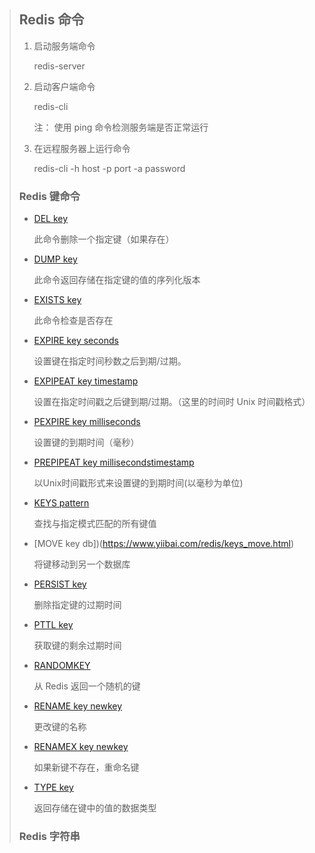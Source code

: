 > ## Redis 命令
>
> 1. 启动服务端命令
>
>     redis-server
>
> 2.  启动客户端命令
>
>     redis-cli
>
>     注： 使用 ping 命令检测服务端是否正常运行
>
> 3.  在远程服务器上运行命令
>
>     redis-cli -h host -p port -a password
>
> ### Redis 键命令
>
> * [DEL key](https://www.yiibai.com/redis/keys_del.html)
>
>     此命令删除一个指定键（如果存在）
>
> *  [DUMP key](https://www.yiibai.com/redis/keys_dump.html)
>
>     此命令返回存储在指定键的值的序列化版本
>
> *  [EXISTS key](https://www.yiibai.com/redis/keys_exists.html)
>
>     此命令检查是否存在
>
> * [EXPIRE key seconds](https://www.yiibai.com/redis/keys_expire.html)
>
>     设置键在指定时间秒数之后到期/过期。 
>
> * [EXPIPEAT key timestamp](https://www.yiibai.com/redis/keys_expireat.html)
>
>     设置在指定时间戳之后键到期/过期。（这里的时间时 Unix 时间戳格式）
>
> * [PEXPIRE key milliseconds](https://www.yiibai.com/redis/keys_pexpire.html)
>
>     设置键的到期时间（毫秒）
>
> *  [PREPIPEAT key millisecondstimestamp](https://www.yiibai.com/redis/keys_pexpireat.html)
>
>     以Unix时间戳形式来设置键的到期时间(以毫秒为单位)
>
> *  [KEYS pattern](https://www.yiibai.com/redis/keys_keys.html)
>
>     查找与指定模式匹配的所有键值
>
> *  [MOVE key db])(https://www.yiibai.com/redis/keys_move.html)
>
>     将键移动到另一个数据库
>
> *  [PERSIST key](https://www.yiibai.com/redis/keys_persist.html)
>
>     删除指定键的过期时间
>
> * [PTTL key](https://www.yiibai.com/redis/keys_pttl.html)
>
>     获取键的剩余过期时间
>
> * [RANDOMKEY](https://www.yiibai.com/redis/keys_randomkey.html)
>
>     从 Redis 返回一个随机的键
>
> * [RENAME key newkey](https://www.yiibai.com/redis/keys_rename.html)
>
>     更改键的名称
>
> * [RENAMEX key newkey](https://www.yiibai.com/redis/keys_renamenx.html)
>
>     如果新键不存在，重命名键
>
> * [TYPE key](https://www.yiibai.com/redis/keys_type.html)
>
>     返回存储在键中的值的数据类型
>
> ### Redis 字符串



